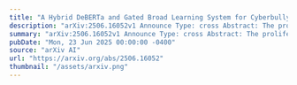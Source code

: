 ```yaml
---
title: "A Hybrid DeBERTa and Gated Broad Learning System for Cyberbullying Detection in English Text"
description: "arXiv:2506.16052v1 Announce Type: cross Abstract: The proliferation of online communication platforms has created unprecedented opportunities for global connectivity while simultaneously enabling harmful behaviors such as cyberbullying, which affects approximately 54.4% of teenagers according to recent research. This paper presents a hybrid architecture that combines the contextual understanding capabilities of transformer-based models with the pattern recognition strengths of broad learning systems for effective cyberbullying detection. This approach integrates a modified DeBERTa model augmented with Squeeze-and-Excitation blocks and sentiment analysis capabilities with a Gated Broad Learning System (GBLS) classifier, creating a synergistic framework that outperforms existing approaches across multiple benchmark datasets. The proposed ModifiedDeBERTa + GBLS model achieved good performance on four English datasets: 79.3% accuracy on HateXplain, 95.41% accuracy on SOSNet, 91.37% accuracy on Mendeley-I, and 94.67% accuracy on Mendeley-II. Beyond performance gains, the framework incorporates comprehensive explainability mechanisms including token-level attribution analysis, LIME-based local interpretations, and confidence calibration, addressing critical transparency requirements in automated content moderation. Ablation studies confirm the meaningful contribution of each architectural component, while failure case analysis reveals specific challenges in detecting implicit bias and sarcastic content, providing valuable insights for future improvements in cyberbullying detection systems."
summary: "arXiv:2506.16052v1 Announce Type: cross Abstract: The proliferation of online communication platforms has created unprecedented opportunities for global connectivity while simultaneously enabling harmful behaviors such as cyberbullying, which affects approximately 54.4% of teenagers according to recent research. This paper presents a hybrid architecture that combines the contextual understanding capabilities of transformer-based models with the pattern recognition strengths of broad learning systems for effective cyberbullying detection. This approach integrates a modified DeBERTa model augmented with Squeeze-and-Excitation blocks and sentiment analysis capabilities with a Gated Broad Learning System (GBLS) classifier, creating a synergistic framework that outperforms existing approaches across multiple benchmark datasets. The proposed ModifiedDeBERTa + GBLS model achieved good performance on four English datasets: 79.3% accuracy on HateXplain, 95.41% accuracy on SOSNet, 91.37% accuracy on Mendeley-I, and 94.67% accuracy on Mendeley-II. Beyond performance gains, the framework incorporates comprehensive explainability mechanisms including token-level attribution analysis, LIME-based local interpretations, and confidence calibration, addressing critical transparency requirements in automated content moderation. Ablation studies confirm the meaningful contribution of each architectural component, while failure case analysis reveals specific challenges in detecting implicit bias and sarcastic content, providing valuable insights for future improvements in cyberbullying detection systems."
pubDate: "Mon, 23 Jun 2025 00:00:00 -0400"
source: "arXiv AI"
url: "https://arxiv.org/abs/2506.16052"
thumbnail: "/assets/arxiv.png"
---
```



